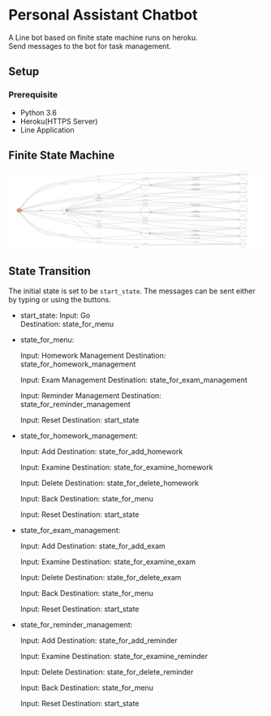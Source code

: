 # Personal Assistant Chatbot
A Line bot based on finite state machine runs on heroku.<br>
Send messages to the bot for task management.<br>

## Setup
### Prerequisite
* Python 3.6
* Heroku(HTTPS Server)
* Line Application

## Finite State Machine
![fsm](./fsm.png)

## State Transition
The initial state is set to be `start_state`.
The messages can be sent either by typing or using the buttons.

* start_state:
        <tab>Input: Go<br>
        <tab>Destination: state_for_menu<br>
    
* state_for_menu:

    Input: Homework Management
    Destination: state_for_homework_management
    
    Input: Exam Management
    Destination: state_for_exam_management
    
    Input: Reminder Management
    Destination: state_for_reminder_management

    Input: Reset
    Destination: start_state
    
* state_for_homework_management:

    Input: Add
    Destination: state_for_add_homework
    
    Input: Examine
    Destination: state_for_examine_homework
    
    Input: Delete
    Destination: state_for_delete_homework
    
    Input: Back
    Destination: state_for_menu
    
    Input: Reset
    Destination: start_state
    
* state_for_exam_management:

    Input: Add
    Destination: state_for_add_exam
    
    Input: Examine
    Destination: state_for_examine_exam
    
    Input: Delete
    Destination: state_for_delete_exam
    
    Input: Back
    Destination: state_for_menu
    
    Input: Reset
    Destination: start_state
    
* state_for_reminder_management:

    Input: Add
    Destination: state_for_add_reminder
    
    Input: Examine
    Destination: state_for_examine_reminder
    
    Input: Delete
    Destination: state_for_delete_reminder
    
    Input: Back
    Destination: state_for_menu
    
    Input: Reset
    Destination: start_state    